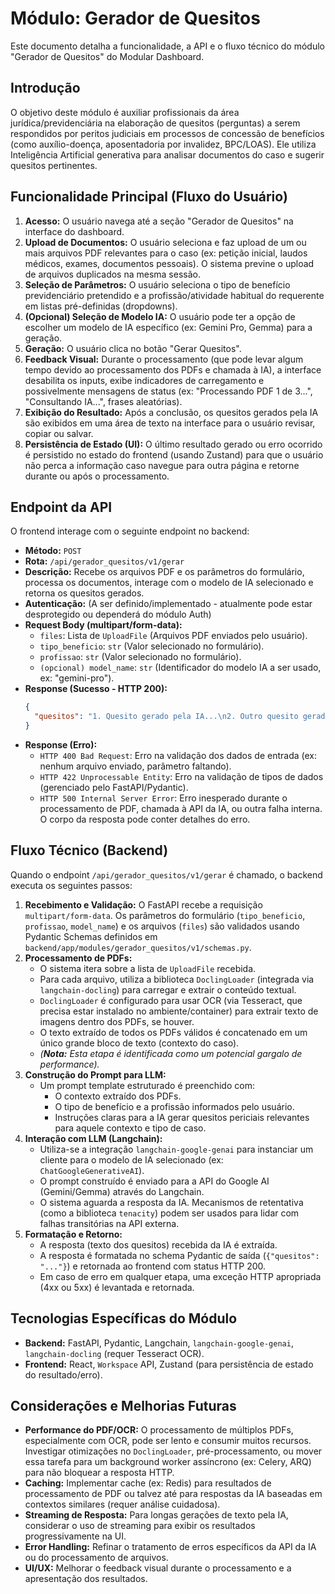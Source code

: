 # Módulo: Gerador de Quesitos

Este documento detalha a funcionalidade, a API e o fluxo técnico do módulo "Gerador de Quesitos" do Modular Dashboard.

## Introdução

O objetivo deste módulo é auxiliar profissionais da área jurídica/previdenciária na elaboração de quesitos (perguntas) a serem respondidos por peritos judiciais em processos de concessão de benefícios (como auxílio-doença, aposentadoria por invalidez, BPC/LOAS). Ele utiliza Inteligência Artificial generativa para analisar documentos do caso e sugerir quesitos pertinentes.

## Funcionalidade Principal (Fluxo do Usuário)

1.  **Acesso:** O usuário navega até a seção "Gerador de Quesitos" na interface do dashboard.
2.  **Upload de Documentos:** O usuário seleciona e faz upload de um ou mais arquivos PDF relevantes para o caso (ex: petição inicial, laudos médicos, exames, documentos pessoais). O sistema previne o upload de arquivos duplicados na mesma sessão.
3.  **Seleção de Parâmetros:** O usuário seleciona o tipo de benefício previdenciário pretendido e a profissão/atividade habitual do requerente em listas pré-definidas (dropdowns).
4.  **(Opcional) Seleção de Modelo IA:** O usuário pode ter a opção de escolher um modelo de IA específico (ex: Gemini Pro, Gemma) para a geração.
5.  **Geração:** O usuário clica no botão "Gerar Quesitos".
6.  **Feedback Visual:** Durante o processamento (que pode levar algum tempo devido ao processamento dos PDFs e chamada à IA), a interface desabilita os inputs, exibe indicadores de carregamento e possivelmente mensagens de status (ex: "Processando PDF 1 de 3...", "Consultando IA...", frases aleatórias).
7.  **Exibição do Resultado:** Após a conclusão, os quesitos gerados pela IA são exibidos em uma área de texto na interface para o usuário revisar, copiar ou salvar.
8.  **Persistência de Estado (UI):** O último resultado gerado ou erro ocorrido é persistido no estado do frontend (usando Zustand) para que o usuário não perca a informação caso navegue para outra página e retorne durante ou após o processamento.

## Endpoint da API

O frontend interage com o seguinte endpoint no backend:

* **Método:** `POST`
* **Rota:** `/api/gerador_quesitos/v1/gerar`
* **Descrição:** Recebe os arquivos PDF e os parâmetros do formulário, processa os documentos, interage com o modelo de IA selecionado e retorna os quesitos gerados.
* **Autenticação:** (A ser definido/implementado - atualmente pode estar desprotegido ou dependerá do módulo Auth)
* **Request Body (multipart/form-data):**
    * `files`: Lista de `UploadFile` (Arquivos PDF enviados pelo usuário).
    * `tipo_beneficio`: `str` (Valor selecionado no formulário).
    * `profissao`: `str` (Valor selecionado no formulário).
    * `(opcional) model_name`: `str` (Identificador do modelo IA a ser usado, ex: "gemini-pro").
* **Response (Sucesso - HTTP 200):**
    ```json
    {
      "quesitos": "1. Quesito gerado pela IA...\n2. Outro quesito gerado..."
    }
    ```
* **Response (Erro):**
    * `HTTP 400 Bad Request`: Erro na validação dos dados de entrada (ex: nenhum arquivo enviado, parâmetro faltando).
    * `HTTP 422 Unprocessable Entity`: Erro na validação de tipos de dados (gerenciado pelo FastAPI/Pydantic).
    * `HTTP 500 Internal Server Error`: Erro inesperado durante o processamento de PDF, chamada à API da IA, ou outra falha interna. O corpo da resposta pode conter detalhes do erro.

## Fluxo Técnico (Backend)

Quando o endpoint `/api/gerador_quesitos/v1/gerar` é chamado, o backend executa os seguintes passos:

1.  **Recebimento e Validação:** O FastAPI recebe a requisição `multipart/form-data`. Os parâmetros do formulário (`tipo_beneficio`, `profissao`, `model_name`) e os arquivos (`files`) são validados usando Pydantic Schemas definidos em `backend/app/modules/gerador_quesitos/v1/schemas.py`.
2.  **Processamento de PDFs:**
    * O sistema itera sobre a lista de `UploadFile` recebida.
    * Para cada arquivo, utiliza a biblioteca `DoclingLoader` (integrada via `langchain-docling`) para carregar e extrair o conteúdo textual.
    * `DoclingLoader` é configurado para usar OCR (via Tesseract, que precisa estar instalado no ambiente/container) para extrair texto de imagens dentro dos PDFs, se houver.
    * O texto extraído de todos os PDFs válidos é concatenado em um único grande bloco de texto (contexto do caso).
    * *(**Nota:** Esta etapa é identificada como um potencial gargalo de performance).*
3.  **Construção do Prompt para LLM:**
    * Um prompt template estruturado é preenchido com:
        * O contexto extraído dos PDFs.
        * O tipo de benefício e a profissão informados pelo usuário.
        * Instruções claras para a IA gerar quesitos periciais relevantes para aquele contexto e tipo de caso.
4.  **Interação com LLM (Langchain):**
    * Utiliza-se a integração `langchain-google-genai` para instanciar um cliente para o modelo de IA selecionado (ex: `ChatGoogleGenerativeAI`).
    * O prompt construído é enviado para a API do Google AI (Gemini/Gemma) através do Langchain.
    * O sistema aguarda a resposta da IA. Mecanismos de retentativa (como a biblioteca `tenacity`) podem ser usados para lidar com falhas transitórias na API externa.
5.  **Formatação e Retorno:**
    * A resposta (texto dos quesitos) recebida da IA é extraída.
    * A resposta é formatada no schema Pydantic de saída (`{"quesitos": "..."}`) e retornada ao frontend com status HTTP 200.
    * Em caso de erro em qualquer etapa, uma exceção HTTP apropriada (4xx ou 5xx) é levantada e retornada.

## Tecnologias Específicas do Módulo

* **Backend:** FastAPI, Pydantic, Langchain, `langchain-google-genai`, `langchain-docling` (requer Tesseract OCR).
* **Frontend:** React, `Workspace` API, Zustand (para persistência de estado do resultado/erro).

## Considerações e Melhorias Futuras

* **Performance do PDF/OCR:** O processamento de múltiplos PDFs, especialmente com OCR, pode ser lento e consumir muitos recursos. Investigar otimizações no `DoclingLoader`, pré-processamento, ou mover essa tarefa para um background worker assíncrono (ex: Celery, ARQ) para não bloquear a resposta HTTP.
* **Caching:** Implementar cache (ex: Redis) para resultados de processamento de PDF ou talvez até para respostas da IA baseadas em contextos similares (requer análise cuidadosa).
* **Streaming de Resposta:** Para longas gerações de texto pela IA, considerar o uso de streaming para exibir os resultados progressivamente na UI.
* **Error Handling:** Refinar o tratamento de erros específicos da API da IA ou do processamento de arquivos.
* **UI/UX:** Melhorar o feedback visual durante o processamento e a apresentação dos resultados.